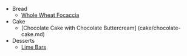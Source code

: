 - Bread
    - [Whole Wheat Focaccia](bread/whole-wheat-focaccia.md)
- Cake
    - [Chocolate Cake with Chocolate Buttercream] (cake/chocolate-cake.md)
- Desserts
    - [Lime Bars](desserts/lime-bars.md)
